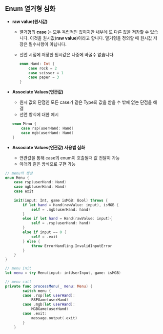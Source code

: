 
## Enum 열거형 심화

- **raw value(원시값)**
    - 열거형의 **case** 는 모두 독립적인 값이지만 내부에 또 다른 값을 저장할 수 있습니다. 이것을 원시값(**raw value**)이라고 합니다. 열거형을 정의할 때 원시값 저장은 필수사항이 아닙니다.
    - 선언 시점에 저장한 원시값은 나중에 바꿀수 없습니다.
        
        ```swift
        enum Hand: Int {
            case rock = 2
            case scissor = 1
            case paper = 3
        }
        ```
        

- **Associate Values(연관값)**
    - 원시 값의 단점인 모든 case가 같은 Type의 값을 받을  수 밖에 없는 단점을 해결
    - 선언 방식에 대한 예시
    
    ```swift
    enum Menu {
        case rsp(userHand: Hand)
        case mgb(userHand: Hand)
    }
    ```
    

- **Associate Values(연관값) 사용법 심화**
    - 연관값을 통해 case의 enum이 호출될때 값 전달이 가능
    - 아래와 같은 방식으로 구현 가능

```swift
// menu의 생성
enum Menu {
    case rsp(userHand: Hand)
    case mgb(userHand: Hand)
    case exit
    
    init(input: Int, game isMGB: Bool) throws {
        if let hand = Hand(rawValue: input), isMGB {
            self = .mgb(userHand: hand)
        }
        else if let hand = Hand(rawValue: input){
            self = .rsp(userHand: hand)
        }
        else if input == 0 {
            self = .exit
        } else {
            throw ErrorHandling.InvalidInputError
        }
    }
}

// menu init
let menu = try Menu(input: intUserInput, game: isMGB)

// menu call
private func processMenu(_ menu: Menu) {
        switch menu {
        case .rsp(let userHand):
            RSPGame(userHand)
        case .mgb(let userHand):
            MGBGame(userHand)
        case .exit:
            message.output(.exit)
        }
    }
```
